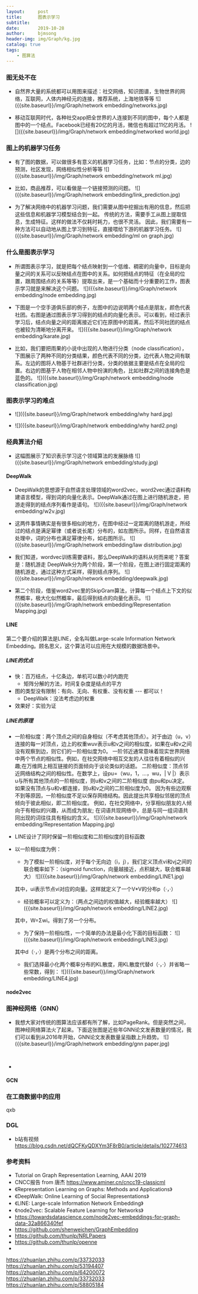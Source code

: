 ```yaml
---
layout:     post
title:      图表示学习
subtitle:   
date:       2019-10-28
author:     bjmsong
header-img: img/Graph/kg.jpg
catalog: true
tags:
    - 图算法
---
```

>

### 图无处不在
<ul> 
<li markdown="1"> 
自然界大量的系统都可以用图来描述：社交网络，知识图谱，生物世界的网络，互联网，人体内神经元的连接，推荐系统，上海地铁等等
![]({{site.baseurl}}/img/Graph/network embedding/networks.jpg) 
</li> 
</ul> 

<ul> 
<li markdown="1"> 
移动互联网时代，各种社交app把全世界的人连接到不同的图中，每个人都是图中的一个结点。Facebook已经有20亿的月活，微信也有超过11亿的月活。    
![]({{site.baseurl}}/img/Graph/network embedding/networked world.jpg) 
</li> 
</ul> 

### 图上的机器学习任务
<ul> 
<li markdown="1"> 
有了图的数据，可以做很多有意义的机器学习任务，比如：节点的分类，边的预测，社区发现，网络相似性分析等等
![]({{site.baseurl}}/img/Graph/network embedding/network ml.jpg) 
</li> 
</ul>


<ul> 
<li markdown="1"> 
比如，商品推荐，可以看做是一个链接预测的问题。
![]({{site.baseurl}}/img/Graph/network embedding/link_prediction.jpg) 
</li> 
</ul>



<ul> 
<li markdown="1"> 
为了解决网络中的机器学习问题，我们需要从图中挖掘出有用的信息，然后把这些信息和机器学习模型结合到一起。
传统的方法，需要手工从图上提取信息，生成特征。这样的做法不仅耗时耗力，也很不灵活。
因此，我们需要有一种方法可以自动地从图上学习到特征，直接喂给下游的机器学习任务。
![]({{site.baseurl}}/img/Graph/network embedding/ml on graph.jpg) 
</li> 
</ul> 

### 什么是图表示学习
<ul> 
<li markdown="1"> 
所谓图表示学习，就是把每个结点映射到一个低维、稠密的向量中，目标是向量之间的关系可以反映结点在图中的关系。如何把结点的特征（在全局的位置，跟周围结点的关系等等）提取出来，是一个基础而十分重要的工作，图表示学习就是来解决这个问题。
![]({{site.baseurl}}/img/Graph/network embedding/node embedding.jpg) 
</li> 
</ul> 

<ul> 
<li markdown="1"> 
下图是一个空手道俱乐部的例子，左图中的边说明两个结点是朋友，颜色代表社团。右图是通过图表示学习得到的结点的向量化表示。可以看到，经过表示学习后，结点向量之间的距离接近它们在原图中的距离，然后不同社团的结点也被较为清晰地分离开来。
![]({{site.baseurl}}/img/Graph/network embedding/karate.jpg) 
</li> 
</ul>


<ul> 
<li markdown="1">
比如，我们要把雨果的小说中出现的人物进行分类（node classification），下图展示了两种不同的分类结果，颜色代表不同的分类，边代表人物之间有联系。左边的图将人物基于社群进行分类，分类的依据主要是结点在全局的位置。右边的图基于人物在相邻人物中扮演的角色，比如社群之间的连接角色是蓝色的。
![]({{site.baseurl}}/img/Graph/network embedding/node classification.jpg) 
</li> 
</ul>

### 图表示学习的难点
<ul> 
<li markdown="1">
![]({{site.baseurl}}/img/Graph/network embedding/why hard.jpg) 
</li> 
</ul>


<ul> 
<li markdown="1">
![]({{site.baseurl}}/img/Graph/network embedding/why hard2.png) 
</li> 
</ul>



### 经典算法介绍
<ul> 
<li markdown="1"> 
这幅图展示了知识表示学习这个领域算法的发展脉络
![]({{site.baseurl}}/img/Graph/network embedding/study.jpg) 
</li> 
</ul> 

#### DeepWalk
<ul> 
<li markdown="1"> 
DeepWalk的思想源于自然语言处理领域的word2vec，word2vec通过语料构建语言模型，得到词的向量化表示。DeepWalk通过在图上进行随机游走，把游走得到的结点序列看作是语句。
![]({{site.baseurl}}/img/Graph/network embedding/w2v.jpg) 
</li> 
</ul> 


<ul> 
<li markdown="1"> 
这两件事情确实是有很多相似的地方，在图中经过一定距离的随机游走，所经过的结点是满足幂律（或者说长尾）分布的，如左图所示。同样，在自然语言处理中，词的分布也满足幂律分布，如右图所示。
![]({{site.baseurl}}/img/Graph/network embedding/law distribution.jpg) 
</li> 
</ul> 


<ul> 
<li markdown="1"> 
我们知道，wordvec训练需要语料，那么DeepWalk的语料从何而来呢？答案是：随机游走
DeepWalk分为两个阶段，第一个阶段，在图上进行固定距离的随机游走，通过这种方式采样，得到结点序列。
![]({{site.baseurl}}/img/Graph/network embedding/deepwalk.jpg) 
</li> 
</ul> 

<ul> 
<li markdown="1"> 
第二个阶段，借鉴word2vec里的SkipGram算法，计算每一个结点上下文的似然概率，极大化似然概率，最后得到结点的向量化表示。
![]({{site.baseurl}}/img/Graph/network embedding/Representation Mapping.jpg) 
</li> 
</ul> 



#### LINE

第二个要介绍的算法是LINE，全名叫做Large-scale Information Network Embedding。顾名思义，这个算法可以应用在大规模的数据场景中。



##### LINE的优点

- 快：百万结点，十亿条边，单机可以数小时内跑完
  - 矩阵分解的方法，时间复杂度是结点的平方
- 图的类型没有限制：有向、无向、有权重、没有权重 --- 都可以！
  - DeepWalk：没法考虑边的权重
- 效果好：实验为证



##### LINE的原理

<ul> 
<li markdown="1"> 
一阶相似度：两个顶点之间的自身相似（不考虑其他顶点）。对于由边（u，v）连接的每一对顶点，边上的权重wuv表示u和v之间的相似度，如果在u和v之间没有观察到边，则它们的一阶相似度为0。
一阶邻近通常意味着现实世界网络中两个节点的相似性。例如，在社交网络中相互交友的人往往有着相似的兴趣;在万维网上相互链接的页面倾向于谈论类似的话题。
二阶相似度：顶点邻近网络结构之间的相似性。在数学上，设pu=（wu，1，...，wu，| V |）表示u与所有其他顶点的一阶相似度，则u和v之间的二阶相似度 由pu和pu决定。如果没有顶点与u和v都连接，则u和v之间的二阶相似度为0。
因为有些边观察不到等原因，一阶相似度不足以保存网络结构。因此提出共享相似邻居的顶点倾向于彼此相似，即二阶相似度。 例如，在社交网络中，分享相似朋友的人倾向于有相似的兴趣，从而成为朋友; 在词语共现网络中，总是与同一组词语共同出现的词往往具有相似的含义。
![]({{site.baseurl}}/img/Graph/network embedding/Representation Mapping.jpg) 
</li> 
</ul> 

- LINE设计了同时保留一阶相似度和二阶相似度的目标函数

- 以一阶相似度为例：

  <ul> 
  <li markdown="1"> 
  为了模拟一阶相似度，对于每个无向边（i，j），我们定义顶点vi和vj之间的联合概率如下：（sigmoid function，向量越接近，点积越大，联合概率越大）
  ![]({{site.baseurl}}/img/Graph/network embedding/LINE1.jpg) 
  </li> 
  </ul> 

  其中，ui表示节点vi对应的向量。这样就定义了一个V*V的分布p（·，·）

  <ul> 
  <li markdown="1"> 
  经验概率可以定义为：（两点之间边的权值越大，经验概率越大）
  ![]({{site.baseurl}}/img/Graph/network embedding/LINE2.jpg) 
  </li> 
  </ul> 

  其中，W=Σwi。得到了另一个分布。

  <ul> 
  <li markdown="1"> 
  为了保持一阶相似性，一个简单的办法是最小化下面的目标函数：
  ![]({{site.baseurl}}/img/Graph/network embedding/LINE3.jpg) 
  </li> 
  </ul> 

  其中d（·，·）是两个分布之间的距离。

  <ul> 
  <li markdown="1"> 
  我们选择最小化两个概率分布的KL散度，用KL散度代替d（·，·）并省略一些常数，得到：
  ![]({{site.baseurl}}/img/Graph/network embedding/LINE4.jpg) 
  </li> 
  </ul> 

#### node2vec



### 图神经网络（GNN）

<ul> 
<li markdown="1"> 
我想大家对传统的图算法应该都有所了解，比如PageRank。但是突然之间，图神经网络算法火了起来。下面这张图是近些年GNN论文发表数量的情况，我们可以看到从2016年开始，GNN论文发表数量呈指数上升趋势。
![]({{site.baseurl}}/img/Graph/network embedding/gnn paper.jpg) 
</li> 
</ul> 

​	

- 



#### GCN




### 在工商数据中的应用
qxb



### DGL

- b站有视频
https://blog.csdn.net/dQCFKyQDXYm3F8rB0/article/details/102774613 



### 参考资料

- Tutorial on Graph Representation Learning, AAAI 2019
- CNCC报告 from 唐杰 
https://www.aminer.cn/cncc19-classicml
- 《Representation Learning on Graphs: Methods and Applications》
- 《DeepWalk: Online Learning of Social Representations》
- 《LINE: Large-scale Information Network Embedding》
- 《node2vec: Scalable Feature Learning for Networks》
- https://towardsdatascience.com/node2vec-embeddings-for-graph-data-32a866340fef
- https://github.com/shenweichen/GraphEmbedding
- https://github.com/thunlp/NRLPapers
- https://github.com/thunlp/openne
- 
https://zhuanlan.zhihu.com/p/33732033
https://zhuanlan.zhihu.com/p/53194407
https://zhuanlan.zhihu.com/p/64200072
https://zhuanlan.zhihu.com/p/33732033
https://zhuanlan.zhihu.com/p/58805184



